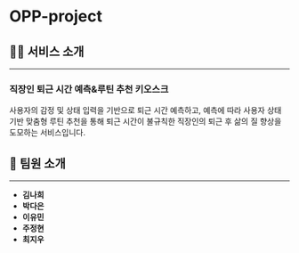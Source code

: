# OPP-project

## 👩‍💻 서비스 소개
---
### 직장인 퇴근 시간 예측&루틴 추천 키오스크
사용자의 감정 및 상태 입력을 기반으로 퇴근 시간 예측하고, 예측에 따라 사용자 상태 기반 맞춤형 루틴 추천을 통해 퇴근 시간이 불규칙한 직장인의 퇴근 후 삶의 질 향상을 도모하는 서비스입니다. 

## 👥 팀원 소개
---
+ **김나희** 
+ **박다은**
+ **이유민**
+ **주정현**
+ **최지우**


